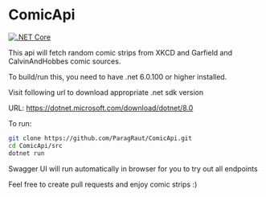 # ComicApi

[![.NET Core](https://github.com/ParagRaut/ComicApi/actions/workflows/dotnetcore.yml/badge.svg)](https://github.com/ParagRaut/ComicApi/actions/workflows/dotnetcore.yml)

This api will fetch random comic strips from XKCD and Garfield and CalvinAndHobbes comic sources.

To build/run this, you need to have .net 6.0.100 or higher installed.

Visit following url to download appropriate .net sdk version <br/>

URL: https://dotnet.microsoft.com/download/dotnet/8.0

To run:

```zsh
git clone https://github.com/ParagRaut/ComicApi.git
cd ComicApi/src
dotnet run
```

Swagger UI will run automatically in browser for you to try out all endpoints

Feel free to create pull requests and enjoy comic strips :)
